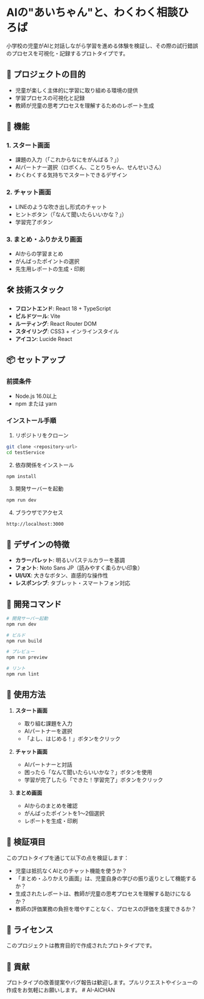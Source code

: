 # AIの"あいちゃん"と、わくわく相談ひろば

小学校の児童がAIと対話しながら学習を進める体験を検証し、その際の試行錯誤のプロセスを可視化・記録するプロトタイプです。

## 🎯 プロジェクトの目的

- 児童が楽しく主体的に学習に取り組める環境の提供
- 学習プロセスの可視化と記録
- 教師が児童の思考プロセスを理解するためのレポート生成

## 🚀 機能

### 1. スタート画面
- 課題の入力（「これからなにをがんばる？」）
- AIパートナー選択（ロボくん、ことりちゃん、せんせいさん）
- わくわくする気持ちでスタートできるデザイン

### 2. チャット画面
- LINEのような吹き出し形式のチャット
- ヒントボタン（「なんて聞いたらいいかな？」）
- 学習完了ボタン

### 3. まとめ・ふりかえり画面
- AIからの学習まとめ
- がんばったポイントの選択
- 先生用レポートの生成・印刷

## 🛠️ 技術スタック

- **フロントエンド**: React 18 + TypeScript
- **ビルドツール**: Vite
- **ルーティング**: React Router DOM
- **スタイリング**: CSS3 + インラインスタイル
- **アイコン**: Lucide React

## 📦 セットアップ

### 前提条件
- Node.js 16.0以上
- npm または yarn

### インストール手順

1. リポジトリをクローン
```bash
git clone <repository-url>
cd testService
```

2. 依存関係をインストール
```bash
npm install
```

3. 開発サーバーを起動
```bash
npm run dev
```

4. ブラウザでアクセス
```
http://localhost:3000
```

## 🎨 デザインの特徴

- **カラーパレット**: 明るいパステルカラーを基調
- **フォント**: Noto Sans JP（読みやすく柔らかい印象）
- **UI/UX**: 大きなボタン、直感的な操作性
- **レスポンシブ**: タブレット・スマートフォン対応

## 🔧 開発コマンド

```bash
# 開発サーバー起動
npm run dev

# ビルド
npm run build

# プレビュー
npm run preview

# リント
npm run lint
```

## 📱 使用方法

1. **スタート画面**
   - 取り組む課題を入力
   - AIパートナーを選択
   - 「よし、はじめる！」ボタンをクリック

2. **チャット画面**
   - AIパートナーと対話
   - 困ったら「なんて聞いたらいいかな？」ボタンを使用
   - 学習が完了したら「できた！学習完了」ボタンをクリック

3. **まとめ画面**
   - AIからのまとめを確認
   - がんばったポイントを1〜2個選択
   - レポートを生成・印刷

## 🎯 検証項目

このプロトタイプを通じて以下の点を検証します：

- 児童は抵抗なくAIとのチャット機能を使うか？
- 「まとめ・ふりかえり画面」は、児童自身の学びの振り返りとして機能するか？
- 生成されたレポートは、教師が児童の思考プロセスを理解する助けになるか？
- 教師の評価業務の負担を増やすことなく、プロセスの評価を支援できるか？

## 📄 ライセンス

このプロジェクトは教育目的で作成されたプロトタイプです。

## 🤝 貢献

プロトタイプの改善提案やバグ報告は歓迎します。プルリクエストやイシューの作成をお気軽にお願いします。 # AI-AICHAN
